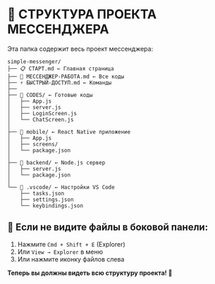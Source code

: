 # 📂 СТРУКТУРА ПРОЕКТА МЕССЕНДЖЕРА

Эта папка содержит весь проект мессенджера:

```
simple-messenger/
├── 📋 СТАРТ.md ← Главная страница
├── 📖 МЕССЕНДЖЕР-РАБОТА.md ← Все коды
├── ⚡ БЫСТРЫЙ-ДОСТУП.md ← Команды
├── 
├── 📁 CODES/ ← Готовые коды
│   ├── App.js
│   ├── server.js
│   ├── LoginScreen.js
│   └── ChatScreen.js
│
├── 📁 mobile/ ← React Native приложение
│   ├── App.js
│   ├── screens/
│   └── package.json
│
├── 📁 backend/ ← Node.js сервер
│   ├── server.js
│   └── package.json
│
└── 📁 .vscode/ ← Настройки VS Code
    ├── tasks.json
    ├── settings.json
    └── keybindings.json
```

## 🎯 Если не видите файлы в боковой панели:

1. Нажмите `Cmd + Shift + E` (Explorer)
2. Или `View → Explorer` в меню
3. Или нажмите иконку файлов слева

**Теперь вы должны видеть всю структуру проекта! 📂**